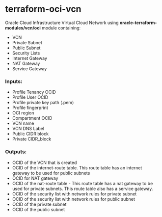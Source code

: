# terraform-oci-vcn

Oracle Cloud Infrastructure Virtual Cloud Network using <b>oracle-terraform-modules/vcn/oci</b> module containing:
* VCN
* Private Subnet
* Public Subnet
* Security Lists
* Internet Gateway
* NAT Gateway
* Service Gateway

### Inputs:
* Profile Tenancy OCID
* Profile User OCID
* Profile private key path (.pem)
* Profile fingerprint
* OCI region
* Compartment OCID
* VCN name
* VCN DNS Label
* Public CIDR block
* Private CIDR_block

### Outputs:
* OCID of the VCN that is created
* OCID of the internet-route table. This route table has an internet gateway to be used for public subnets
* OCID for NAT gateway
* OCID of the nat-route table - This route table has a nat gateway to be used for private subnets. This route table also has a service gateway.
* OCID of the security list with network rules for private subnet
* OCID of the security list with network rules for public subnet
* OCID of the private subnet
* OCID of the public subnet